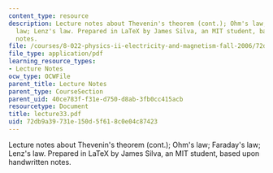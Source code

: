 ```yaml
---
content_type: resource
description: Lecture notes about Thevenin's theorem (cont.); Ohm's law; Faraday's
  law; Lenz's law. Prepared in LaTeX by James Silva, an MIT student, based upon handwritten
  notes.
file: /courses/8-022-physics-ii-electricity-and-magnetism-fall-2006/72db9a39731e150d5f618c0e04c87423_lecture33.pdf
file_type: application/pdf
learning_resource_types:
- Lecture Notes
ocw_type: OCWFile
parent_title: Lecture Notes
parent_type: CourseSection
parent_uid: 40ce783f-f31e-d750-d8ab-3fb0cc415acb
resourcetype: Document
title: lecture33.pdf
uid: 72db9a39-731e-150d-5f61-8c0e04c87423
---
```

Lecture notes about Thevenin's theorem (cont.); Ohm's law; Faraday's law; Lenz's law. Prepared in LaTeX by James Silva, an MIT student, based upon handwritten notes.

